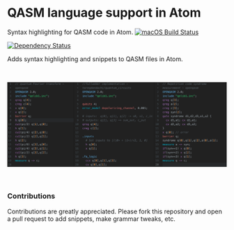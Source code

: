 # QASM language support in Atom
Syntax highlighting for QASM code in Atom.
[![macOS Build Status](https://travis-ci.org/tareqdandachi/language-qasm.svg?branch=master)](https://travis-ci.org/tareqdandachi/language-qasm)
<!-- [![Windows Build Status](https://ci.appveyor.com/api/projects/status/hmxrb9jttjh41es9/branch/master?svg=true)](https://ci.appveyor.com/project/Atom/language-python/branch/master) -->
[![Dependency Status](https://david-dm.org/tareqdandachi/language-qasm.svg)](https://david-dm.org/tareqdandachi/language-qasm)

Adds syntax highlighting and snippets to QASM files in Atom.

<br>

![Theme Preview](screenshot.png)

<br>

### Contributions
Contributions are greatly appreciated. Please fork this repository and open a pull request to add snippets, make grammar tweaks, etc.
